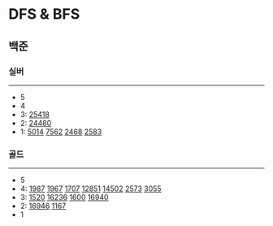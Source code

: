 # DFS & BFS
## 백준

### 실버

---

- 5
- 4
- 3:
[25418](BFS%2F%EC%8B%A4%EB%B2%84%2F25418%2F25418.md)
- 2:
[24480](DFS%2F24480%2F24480.md)
- 1:
[5014](BFS%2F5014%2F5014.md)
[7562](BFS%2F7562%2F7562.md)
[2468](DFS%2F2468%2F2468.md)
[2583](BFS%2F2583%2F2583.md)
### 골드

---

- 5
- 4:
[1987](DFS%2F1987%2F1987.md)
[1967](DFS%2F1967%2F1967.py)
[1707](DFS%2F1707%2F1707.md)
[12851](BFS%2F12851%2F12851.md)
[14502](BFS%2F14502%2F14502.md)
[2573](BFS%2F2573%2F2573.md)
[3055](BFS%2F3055%2F3055.md)
- 3:
[1520](DFS%2F1520%2F1520.md)
[16236](BFS%2F16236%2F16236.md)
[1600](BFS%2F1600%2F1600.md)
[16940](BFS%2F16940%2F16940.md)
- 2:
[16946](16946%2F16946.md)
[1167](DFS%2F1167%2F1167.md)
- 1

